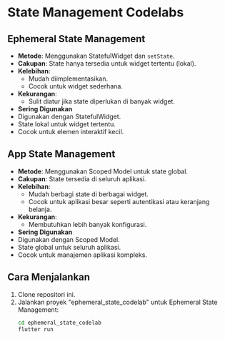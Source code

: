 # State Management Codelabs

## Ephemeral State Management
- **Metode**: Menggunakan StatefulWidget dan `setState`.
- **Cakupan**: State hanya tersedia untuk widget tertentu (lokal).
- **Kelebihan**:
  - Mudah diimplementasikan.
  - Cocok untuk widget sederhana.
- **Kekurangan**:
  - Sulit diatur jika state diperlukan di banyak widget.
- **Sering Digunakan**
- Digunakan dengan StatefulWidget.
- State lokal untuk widget tertentu.
- Cocok untuk elemen interaktif kecil.

## App State Management
- **Metode**: Menggunakan Scoped Model untuk state global.
- **Cakupan**: State tersedia di seluruh aplikasi.
- **Kelebihan**:
  - Mudah berbagi state di berbagai widget.
  - Cocok untuk aplikasi besar seperti autentikasi atau keranjang belanja.
- **Kekurangan**:
  - Membutuhkan lebih banyak konfigurasi.
- **Sering Digunakan**
- Digunakan dengan Scoped Model. 
- State global untuk seluruh aplikasi.
- Cocok untuk manajemen aplikasi kompleks.

## Cara Menjalankan
1. Clone repositori ini.
2. Jalankan proyek "ephemeral_state_codelab" untuk Ephemeral State Management:
   ```bash
   cd ephemeral_state_codelab
   flutter run
